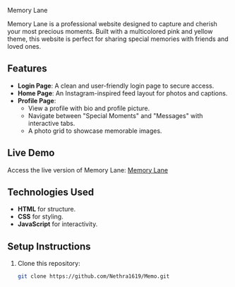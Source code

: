 Memory Lane  

Memory Lane is a professional website designed to capture and cherish your most precious moments. Built with a multicolored pink and yellow theme, this website is perfect for sharing special memories with friends and loved ones.  

## Features  

- **Login Page**: A clean and user-friendly login page to secure access.  
- **Home Page**: An Instagram-inspired feed layout for photos and captions.  
- **Profile Page**:  
  - View a profile with bio and profile picture.  
  - Navigate between "Special Moments" and "Messages" with interactive tabs.  
  - A photo grid to showcase memorable images.  

## Live Demo  
Access the live version of Memory Lane: [Memory Lane](https://Nethra1619.github.io/Memo/)  

## Technologies Used  
- **HTML** for structure.  
- **CSS** for styling.  
- **JavaScript** for interactivity.  

## Setup Instructions  
1. Clone this repository:  
   ```bash
   git clone https://github.com/Nethra1619/Memo.git
